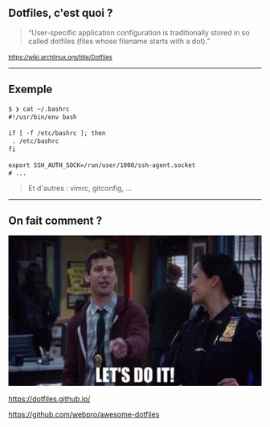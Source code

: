 ## Dotfiles, c'est quoi ?

<blockquote cite="<https://wiki.archlinux.org/title/Dotfiles>">
&ldquo;User-specific application configuration is traditionally
stored in so called dotfiles (files whose filename starts with a dot).&rdquo;
</blockquote>

<small><a href='https://wiki.archlinux.org/title/Dotfiles'>https://wiki.archlinux.org/title/Dotfiles</a></small>

---

## Exemple

```shell
$ ❯ cat ~/.bashrc
#!/usr/bin/env bash

if [ -f /etc/bashrc ]; then
 . /etc/bashrc
fi

export SSH_AUTH_SOCK=/run/user/1000/ssh-agent.socket
# ...
```

> Et d'autres : vimrc, gitconfig, ...

---

[//]: # (## Avantages)
[//]: # ()
[//]: # (<img src="/assets/img/git.jpeg"  height="400" width="400" alt="Git">)
[//]: # ()
[//]: # (---)

## On fait comment ?

<img src="/assets/img/do-it.gif"  height="300" width="600" alt="Do ti">

<https://dotfiles.github.io/>

<https://github.com/webpro/awesome-dotfiles>
